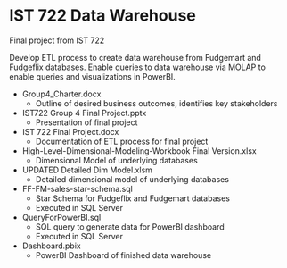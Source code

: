 # IST 722 Data Warehouse

Final project from IST 722

Develop ETL process to create data warehouse from Fudgemart and Fudgeflix databases. Enable queries to data warehouse via MOLAP to enable queries and visualizations in PowerBI.

- Group4_Charter.docx
  - Outline of desired business outcomes, identifies key stakeholders
- IST722 Group 4 Final Project.pptx
  - Presentation of final project
- IST 722 Final Project.docx
  - Documentation of ETL process for final project
- High-Level-Dimensional-Modeling-Workbook Final Version.xlsx
  - Dimensional Model of underlying databases
- UPDATED Detailed Dim Model.xlsm
  - Detailed dimensional model of underlying databases
- FF-FM-sales-star-schema.sql
  - Star Schema for Fudgeflix and Fudgemart databases
  - Executed in SQL Server
- QueryForPowerBI.sql
  - SQL query to generate data for PowerBI dashboard
  -  Executed in SQL Server
- Dashboard.pbix
  - PowerBI Dashboard of finished data warehouse
